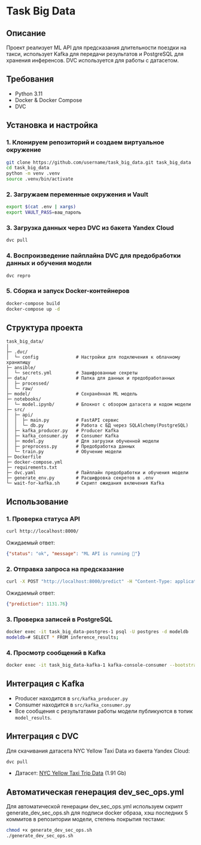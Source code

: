# Task Big Data

## Описание

Проект реализует ML API для предсказания длительности поездки на такси, использует Kafka для передачи результатов и PostgreSQL для хранения инференсов. DVC используется для работы с датасетом.

## Требования

* Python 3.11
* Docker & Docker Compose
* DVC

## Установка и настройка

### 1. Клонируем репозиторий и создаем виртуальное окружение

```bash
git clone https://github.com/username/task_big_data.git task_big_data
cd task_big_data
python -m venv .venv
source .venv/bin/activate
```

### 2. Загружаем переменные окружения и Vault

```bash
export $(cat .env | xargs)
export VAULT_PASS=ваш_пароль
```

### 3. Загрузка данных через DVC из бакета Yandex Cloud

```bash
dvc pull
```

### 4. Воспроизведение пайплайна DVC для предобработки данных и обучения модели

```bash
dvc repro
```

### 5. Сборка и запуск Docker-контейнеров

```bash
docker-compose build
docker-compose up -d
```


## Структура проекта

```
task_big_data/
│
├─ .dvc/
│  └─ config              # Настройки для подключения к облачному хранилищу
├─ ansible/
│  └─ secrets.yml         # Зашифрованные секреты
├─ data/                  # Папка для данных и предобработанных 
│  ├─ processed/
│  └─ raw/
├─ model/                 # Сохранённая ML модель
├─ notebooks/  
│  └─ model.ipynb/        # Блокнот с обзором датасета и кодом модели 
├─ src/
│  ├─ api/
│  │  ├─ main.py          # FastAPI сервис
│  │  └─ db.py            # Работа с БД через SQLAlchemy(PostgreSQL)
│  ├─ kafka_producer.py   # Producer Kafka
│  ├─ kafka_consumer.py   # Consumer Kafka
│  ├─ model.py            # Для загрузки обученной модели
│  ├─ preprocess.py       # Предобработка данных
│  └─ train.py            # Обучение модели
├─ Dockerfile
├─ docker-compose.yml
├─ requirements.txt
├─ dvc.yaml               # Пайплайн предобработки и обучения модели
├─ generate_env.py        # Расшифровка секретов в .env
└─ wait-for-kafka.sh      # Скрипт ожидания включения Kafka
```

## Использование

### 1. Проверка статуса API

```bash
curl http://localhost:8000/
```

Ожидаемый ответ:

```json
{"status": "ok", "message": "ML API is running 🚀"}
```

### 2. Отправка запроса на предсказание

```bash
curl -X POST "http://localhost:8000/predict" -H "Content-Type: application/json" -d '{"trip_distance":3.5,"passenger_count":1}'
```

Ожидаемый ответ:

```json
{"prediction": 1131.76}
```

### 3. Проверка записей в PostgreSQL

```bash
docker exec -it task_big_data-postgres-1 psql -U postgres -d modeldb
modeldb=# SELECT * FROM inference_results;
```

### 4. Просмотр сообщений в Kafka

```bash
docker exec -it task_big_data-kafka-1 kafka-console-consumer --bootstrap-server kafka:9092 --topic model_results --from-beginning
```

## Интеграция с Kafka

* Producer находится в `src/kafka_producer.py`
* Consumer находится в `src/kafka_consumer.py`
* Все сообщения с результатами работы модели публикуются в топик `model_results`.

## Интеграция с DVC

Для скачивания датасета NYC Yellow Taxi Data из бакета Yandex Cloud:

```bash
dvc pull
```

* Датасет: [NYC Yellow Taxi Trip Data](https://www.kaggle.com/datasets/elemento/nyc-yellow-taxi-trip-data?select=yellow_tripdata_2016-03.csv) (1.91 Gb)

## Автоматическая генерация dev_sec_ops.yml

Для автоматической генерации dev_sec_ops.yml используем скрипт generate_dev_sec_ops.sh для подписи docker образа, хэш последних 5 коммитов в репозитории модели, степень покрытия тестами:

```bash
chmod +x generate_dev_sec_ops.sh
./generate_dev_sec_ops.sh
```

